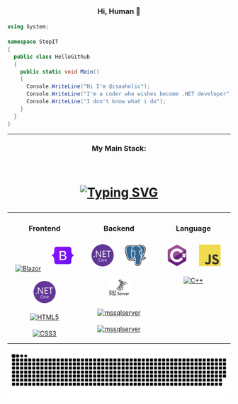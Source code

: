 <h3 align="center">Hi, Human 👋</h3>

```csharp
using System;

namespace StepIT
{
  public class HelloGithub
  {
    public static void Main()
    {
      Console.WriteLine("Hi I'm @isaaholic");
      Console.WriteLine("I'm a coder who wishes become .NET developer");
      Console.WriteLine("I don't know what i do");
    }
  }
}
```

<hr>

<h3 align="center">My Main Stack:</h3>
<br>

<table align="center">
<h1 align="center">

[![Typing SVG](https://readme-typing-svg.demolab.com?font=Fira+Code&duration=2000&pause=500&color=605CA9&center=true&vCenter=true&width=500&lines=Full+Stack+.NET+Developer;Who+is+he%3F;%40isaaholic)](https://git.io/typing-svg)

</h1>

<tr><td align="top" width="33%">

<h3 align="center">Frontend</h3>
<div align="center">  
<a href="https://dotnet.microsoft.com/en-us/apps/aspnet/web-apps/blazor" target="_blank"><img style="margin: 10px" src="https://cdn.worldvectorlogo.com/logos/blazor.svg" alt="Blazor" height="50" /></a>  
<a href="https://getbootstrap.com/docs/3.4/javascript/" target="_blank"><img style="margin: 10px" src=https://github.com/devicons/devicon/blob/master/icons/bootstrap/bootstrap-original.svg alt="Bootstrap" height="50" /></a>
<a href="https://getbootstrap.com/docs/3.4/javascript/" target="_blank"><img style="margin: 10px" src=https://github.com/devicons/devicon/blob/master/icons/dotnetcore/dotnetcore-original.svg alt="Bootstrap" height="50" /></a>
<br />
<a href="https://en.wikipedia.org/wiki/HTML5" target="_blank"><img style="margin: 10px" src="https://profilinator.rishav.dev/skills-assets/html5-original-wordmark.svg" alt="HTML5" height="50" /></a>   
<a href="https://www.w3schools.com/css/" target="_blank"><img style="margin: 10px" src="https://profilinator.rishav.dev/skills-assets/css3-original-wordmark.svg" alt="CSS3" height="50" /></a>
</div>

</td><td valign="top" width="33%">



<h3 align="center">Backend </h3>
<div align="center">  
<a href="https://dotnet.microsoft.com/en-us/apps/aspnet" target="_blank"><img style="margin: 10px" src=https://github.com/devicons/devicon/blob/master/icons/dotnetcore/dotnetcore-original.svg alt="Bootstrap" height="50" /></a>
<a href="https://www.postgresql.org/" target="_blank"><img style="margin: 10px" src=https://github.com/devicons/devicon/blob/master/icons/postgresql/postgresql-original.svg alt="Bootstrap" height="50" /></a>
<a href="https://www.microsoft.com/en-us/sql-server/" target="_blank"><img style="margin: 10px" src=https://github.com/devicons/devicon/blob/master/icons/microsoftsqlserver/microsoftsqlserver-plain-wordmark.svg alt="mssqlserver" height="50" /></a>
<br />
<a href="https://www.microsoft.com/en-us/sql-server/" target="_blank"><img style="margin: 10px" src=https://codeopinion.com/wp-content/uploads/2017/10/Bitmap-MEDIUM_Entity-Framework-Core-Logo_2colors_Square_Boxed_RGB.png alt="mssqlserver" height="50" /></a>
<a href="https://www.microsoft.com/en-us/sql-server/" target="_blank"><img style="margin: 10px" src=https://static.javatpoint.com/ado/images/ado-net-tutorial.jpg alt="mssqlserver" height="50" /></a>
</div>

</td><td valign="top" width="33%">



<h3 align="center">Language </h3>
<div align="center">  
<a href="https://www.javascript.com/" target="_blank"><img style="margin: 10px" src=https://github.com/devicons/devicon/blob/master/icons/csharp/csharp-original.svg alt="JavaScript" height="50" /></a>  
<a href="https://www.php.net/" target="_blank"><img style="margin: 10px" src=https://raw.githubusercontent.com/devicons/devicon/master/icons/javascript/javascript-original.svg alt="PHP" height="50" /></a>  
<a href="https://www.cplusplus.com/" target="_blank"><img style="margin: 10px" src="https://profilinator.rishav.dev/skills-assets/cplusplus-original.svg" alt="C++" height="50" /></a>  
</div>

</td></tr></table>

<div align="center">
  <a href="https://1999azzar.github.io/1999AZZAR/">
  <img  src="https://github.com/1999AZZAR/1999AZZAR/blob/main/resources/img/grid-snake.svg"
       alt="snake" /></a>
</div>
<!-- <p align="center">
<a href="https://www.buymeacoffee.com/isaaholic" target="_blank"><img src="https://www.buymeacoffee.com/assets/img/custom_images/orange_img.png" alt="Buy Me A Coffee" style="height: 41px !important;width: 174px !important;box-shadow: 0px 3px 2px 0px rgba(190, 190, 190, 0.5) !important;-webkit-box-shadow: 0px 3px 2px 0px rgba(190, 190, 190, 0.5) !important;" ></a>

</p>
<div style:"align-items: center">
<img height="180em" src="https://github-readme-stats.vercel.app/api?username=isaaholic&show_icons=true&theme=dracula&include_all_commits=true&count_private=true"/>
  <img height="180em" src="https://github-readme-stats.vercel.app/api/top-langs/?username=isaaholic&layout=compact&langs_count=7&theme=dracula"/>
</div> -->
